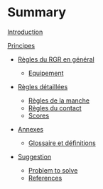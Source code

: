 # Summary

[Introduction](./README.md)

[Principes](./principles.md)
- [Règles du RGR en général](general/rgr_general_rules.md)
    <!-- - [Esprit et objectifs](general/spirit.md)     -->
    <!-- - [Rôles](general/roles.md) -->
    - [Equipement](general/equipment.md)

- [Règles détaillées](details/details.md)
    <!-- - [Règles du match](./details/match.md) -->
    - [Règles de la manche](./details/round.md)
    - [Règles du contact](./details/contact.md)
    <!-- - [Règles du débriefing](./details/debriefing.md) -->
    - [Scores](general/scoring.md)

- [Annexes](./annexes/annexes.md)
    - [Glossaire et définitions](./annexes/definitions.md)

- [Suggestion](further_dev/work_suggestion.md)
    - [Problem to solve](further/prob_to_solve.md)
    - [References](further/references.md)
